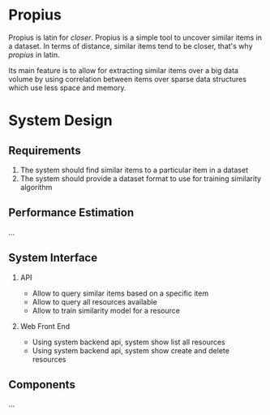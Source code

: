 # Propius

Propius is latin for *closer*. Propius is a simple tool to uncover similar items in a dataset. In terms of distance, similar items tend to be closer, that's why _propius_ in latin.

Its main feature is to allow for extracting similar items over a big data volume by using correlation between items over sparse data structures which use less space and memory.

# System Design

## Requirements


1. The system should find similar items to a particular item in a dataset
2. The system should provide a dataset format to use for training similarity algorithm

## Performance Estimation
...

## System Interface

1. API
	- Allow to query similar items based on a specific item
	- Allow to query all resources available
	- Allow to train similarity model for a resource

2. Web Front End
	- Using system backend api, system show list all resources
	- Using system backend api, system show create and delete resources

## Components

...
